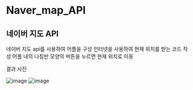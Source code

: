 # Naver_map_API

## 네이버 지도 API

네이버 지도 api를 사용하여 어플을 구성
인터넷을 사용하여 현재 위치를 받는 코드 작성
어플 내의 나침반 모양의 버튼을 누르면 현재 위치로 이동

결과 사진

![image](https://github.com/HyunJJJUN/Naver_map_API/assets/124676369/bb1935ea-38d7-4d41-8944-2137ac150e60)
![image](https://github.com/HyunJJJUN/Naver_map_API/assets/124676369/f994169a-a6e6-47b9-a21f-90b399ee9384)
